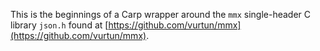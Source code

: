 This is the beginnings of a Carp wrapper around the `mmx` single-header C library `json.h` found at [https://github.com/vurtun/mmx](https://github.com/vurtun/mmx).

